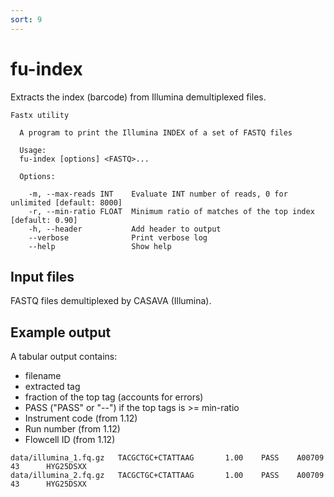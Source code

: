 ```yaml
---
sort: 9
---
```


# fu-index

Extracts the index (barcode) from Illumina demultiplexed files.

```text
Fastx utility

  A program to print the Illumina INDEX of a set of FASTQ files

  Usage: 
  fu-index [options] <FASTQ>...

  Options:
  
    -m, --max-reads INT    Evaluate INT number of reads, 0 for unlimited [default: 8000]
    -r, --min-ratio FLOAT  Minimum ratio of matches of the top index [default: 0.90]
    -h, --header           Add header to output
    --verbose              Print verbose log
    --help                 Show help
```

## Input files

FASTQ files demultiplexed by CASAVA (Illumina).

## Example output

A tabular output contains:

* filename
* extracted tag
* fraction of the top tag (accounts for errors)
* PASS ("PASS" or "--") if the top tags is >= min-ratio
* Instrument code (from 1.12)
* Run number (from 1.12)
* Flowcell ID (from 1.12)
  
```
data/illumina_1.fq.gz   TACGCTGC+CTATTAAG       1.00    PASS    A00709  43      HYG25DSXX
data/illumina_2.fq.gz   TACGCTGC+CTATTAAG       1.00    PASS    A00709  43      HYG25DSXX
```